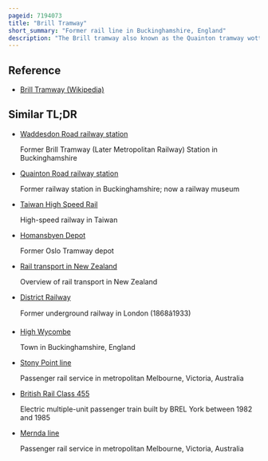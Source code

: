 ```yaml
---
pageid: 7194073
title: "Brill Tramway"
short_summary: "Former rail line in Buckinghamshire, England"
description: "The Brill tramway also known as the Quainton tramway wotton Tramway oxford Aylesbury Tramroad and metropolitan Railway Brill Branch was a six-mile Rail Line in Aylesbury Vale Buckinghamshire England. It was privately built in 1871 by the 3rd Duke of Buckingham as a horse tram line to help transport goods between his lands around Wotton House and the national rail network. Lobbying from the nearby Village of Brill led to its Extension to brill and Conversion in early 1872 to Passenger Use. Two Locomotives were bought but the Trains travelled at an average Speed of 4 Miles per Hour."
---
```


## Reference

- [Brill Tramway (Wikipedia)](https://en.wikipedia.org/?curid=7194073)

## Similar TL;DR

- [Waddesdon Road railway station](/tldr/en/waddesdon-road-railway-station)

  Former Brill Tramway (Later Metropolitan Railway) Station in Buckinghamshire

- [Quainton Road railway station](/tldr/en/quainton-road-railway-station)

  Former railway station in Buckinghamshire; now a railway museum

- [Taiwan High Speed Rail](/tldr/en/taiwan-high-speed-rail)

  High-speed railway in Taiwan

- [Homansbyen Depot](/tldr/en/homansbyen-depot)

  Former Oslo Tramway depot

- [Rail transport in New Zealand](/tldr/en/rail-transport-in-new-zealand)

  Overview of rail transport in New Zealand

- [District Railway](/tldr/en/district-railway)

  Former underground railway in London (1868â1933)

- [High Wycombe](/tldr/en/high-wycombe)

  Town in Buckinghamshire, England

- [Stony Point line](/tldr/en/stony-point-line)

  Passenger rail service in metropolitan Melbourne, Victoria, Australia

- [British Rail Class 455](/tldr/en/british-rail-class-455)

  Electric multiple-unit passenger train built by BREL York between 1982 and 1985

- [Mernda line](/tldr/en/mernda-line)

  Passenger rail service in metropolitan Melbourne, Victoria, Australia
